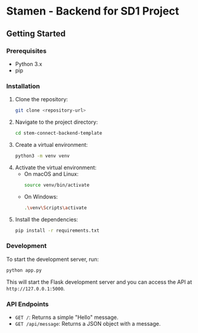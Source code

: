 # Stamen - Backend for SD1 Project

## Getting Started

### Prerequisites

- Python 3.x
- pip

### Installation

1. Clone the repository:
   ```sh
   git clone <repository-url>
   ```
2. Navigate to the project directory:
   ```sh
   cd stem-connect-backend-template
   ```
3. Create a virtual environment:
   ```sh
   python3 -m venv venv
   ```
4. Activate the virtual environment:
   - On macOS and Linux:
     ```sh
     source venv/bin/activate
     ```
   - On Windows:
     ```sh
     .\venv\Scripts\activate
     ```
5. Install the dependencies:
   ```sh
   pip install -r requirements.txt
   ```

### Development

To start the development server, run:

```sh
python app.py
```

This will start the Flask development server and you can access the API at `http://127.0.0.1:5000`.

### API Endpoints

- `GET /`: Returns a simple "Hello" message.
- `GET /api/message`: Returns a JSON object with a message.
